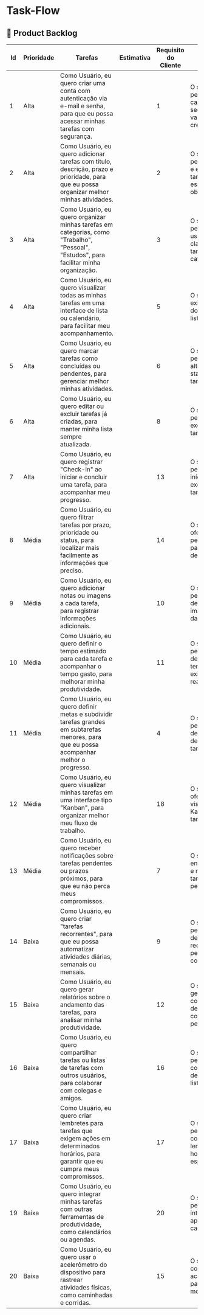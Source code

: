 # Task-Flow

<h2> 📒 Product Backlog </h2><a name="productbacklog"></a>

| Id | Prioridade | Tarefas | Estimativa | Requisito do Cliente | Critério de Aceitação | Sprint |
| --- | --- | --- | --- | --- | --- | --- |
| 1 | Alta | Como Usuário, eu quero criar uma conta com autenticação via e-mail e senha, para que eu possa acessar minhas tarefas com segurança. |  | 1 | O sistema deve permitir o cadastro e login seguro com validação de credenciais. | 1 |
| 2 | Alta | Como Usuário, eu quero adicionar tarefas com título, descrição, prazo e prioridade, para que eu possa organizar melhor minhas atividades. |  | 2 | O sistema deve permitir a criação e edição de tarefas com esses campos obrigatórios. | 1 |
| 3 | Alta | Como Usuário, eu quero organizar minhas tarefas em categorias, como "Trabalho", "Pessoal", "Estudos", para facilitar minha organização. |  | 3 | O sistema deve permitir que o usuário classifique suas tarefas em categorias. | 1 |
| 4 | Alta | Como Usuário, eu quero visualizar todas as minhas tarefas em uma interface de lista ou calendário, para facilitar meu acompanhamento. |  | 5 | O sistema deve exibir as tarefas do usuário em lista e calendário. | 1 |
| 5 | Alta | Como Usuário, eu quero marcar tarefas como concluídas ou pendentes, para gerenciar melhor minhas atividades. |  | 6 | O sistema deve permitir a alteração do status das tarefas. | 1 |
| 6 | Alta | Como Usuário, eu quero editar ou excluir tarefas já criadas, para manter minha lista sempre atualizada. |  | 8 | O sistema deve permitir edição e exclusão de tarefas. | 1 |
| 7 | Alta | Como Usuário, eu quero registrar "Check-in" ao iniciar e concluir uma tarefa, para acompanhar meu progresso. |  | 13 | O sistema deve permitir registrar início e fim de execução das tarefas. | 1 |
| 8 | Média | Como Usuário, eu quero filtrar tarefas por prazo, prioridade ou status, para localizar mais facilmente as informações que preciso. |  | 14 | O sistema deve oferecer filtros personalizados para a listagem de tarefas. | 1 |
| 9 | Média | Como Usuário, eu quero adicionar notas ou imagens a cada tarefa, para registrar informações adicionais. |  | 10 | O sistema deve permitir a adição de notas e imagens dentro das tarefas. | 1 |
| 10 | Média | Como Usuário, eu quero definir o tempo estimado para cada tarefa e acompanhar o tempo gasto, para melhorar minha produtividade. |  | 11 | O sistema deve permitir a definição de tempo estimado e exibir o tempo real gasto. | 2 |
| 11 | Média | Como Usuário, eu quero definir metas e subdividir tarefas grandes em subtarefas menores, para que eu possa acompanhar melhor o progresso. |  | 4 | O sistema deve permitir a criação de subtarefas dentro de uma tarefa principal. | 2 |
| 12 | Média | Como Usuário, eu quero visualizar minhas tarefas em uma interface tipo "Kanban", para organizar melhor meu fluxo de trabalho. |  | 18 | O sistema deve oferecer uma visualização em Kanban para as tarefas. | 2 |
| 13 | Média | Como Usuário, eu quero receber notificações sobre tarefas pendentes ou prazos próximos, para que eu não perca meus compromissos. |  | 7 | O sistema deve enviar lembretes e notificações de tarefas pendentes. | 2 |
| 14 | Baixa | Como Usuário, eu quero criar "tarefas recorrentes", para que eu possa automatizar atividades diárias, semanais ou mensais. |  | 9 | O sistema deve permitir a criação de tarefas recorrentes com períodos configuráveis. | 2 |
| 15 | Baixa | Como Usuário, eu quero gerar relatórios sobre o andamento das tarefas, para analisar minha produtividade. |  | 12 | O sistema deve gerar relatórios com estatísticas de tarefas concluídas e pendentes. | 3 |
| 16 | Baixa | Como Usuário, eu quero compartilhar tarefas ou listas de tarefas com outros usuários, para colaborar com colegas e amigos. |  | 16 | O sistema deve permitir o compartilhamento de tarefas e listas. | 3 |
| 17 | Baixa | Como Usuário, eu quero criar lembretes para tarefas que exigem ações em determinados horários, para garantir que eu cumpra meus compromissos. |  | 17 | O sistema deve permitir a configuração de lembretes com horários específicos. | 3 |
| 19 | Baixa | Como Usuário, eu quero integrar minhas tarefas com outras ferramentas de produtividade, como calendários ou agendas. |  | 20 | O sistema deve permitir integração com aplicativos de calendário. | 3 |
| 20 | Baixa | Como Usuário, eu quero usar o acelerômetro do dispositivo para rastrear atividades físicas, como caminhadas e corridas. |  | 15 | O sistema deve coletar dados do acelerômetro para rastrear movimentos. | 3 |

